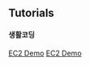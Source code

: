 
Tutorials
----

#### 생활코딩    
[EC2 Demo](https://www.youtube.com/watch?v=Pv2yDJ2NKQA)
[EC2 Demo](https://youtu.be/TtqZBBxZzqQ)

